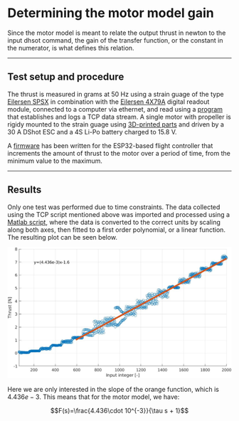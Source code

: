 # Determining the motor model gain

Since the motor model is meant to relate the output thrust in newton to the input dhsot command, the gain of the transfer function, or the constant in the numerator, is what defines this relation.

--- 

## Test setup and procedure

The thrust is measured in grams at 50 Hz using a strain guage of the type [Eilersen SPSX](https://www.eilersen.com/single-point-load-cell/product/single-point-load-cell-spsx/) in combination with the [Eilersen 4X79A](https://www.eilersen.com/analog-weighing-module/product/analog-output-module-4x79a/) digital readout module, connected to a computer via ethernet, and read using a [program](/software/misc_tools/TCP_strain_guage.py) that establishes and logs a TCP data stream. A single motor with propeller is rigidy mounted to the strain guage using [3D-printed parts](/3dparts/teststand_thrust/) and driven by a 30 A DShot ESC and a 4S Li-Po battery charged to 15.8 V.

A [firmware](/software/ESP32_thrust_step_firmware/src/main.cpp) has been written for the ESP32-based flight controller that increments the amount of thrust to the motor over a period of time, from the minimum value to the maximum. 

---

## Results

Only one test was performed due to time constraints. The data collected using the TCP script mentioned above was imported and processed using a [Matlab script](/software/misc_tools/plotting_thrust_increaser.m), where the data is converted to the correct units by scaling along both axes, then fitted to a first order polynomial, or a linear function. The resulting plot can be seen below.

![](/images/thrust_linearization.jpg)

Here we are only interested in the slope of the orange function, which is $4.436e-3$. This means that for the motor model, we have:

$$F(s)=\frac{4.436\cdot 10^{-3}}{\tau s + 1}$$